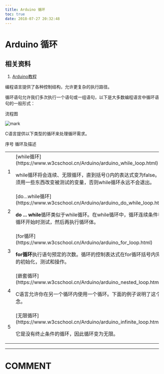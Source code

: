 ```yaml
---
title: Arduino 循环
toc: true
date: 2018-07-27 20:32:48
---
```

# Arduino 循环

## 相关资料

1. [Arduino教程](https://www.w3cschool.cn/arduino/)



编程语言提供了各种控制结构，允许更复杂的执行路径。

循环语句允许我们多次执行一个语句或一组语句，以下是大多数编程语言中循环语句的一般形式：


流程图

![mark](http://pacdb2bfr.bkt.clouddn.com/blog/image/180727/hEHgdg6D73.png?imageslim)





C语言提供以下类型的循环来处理循环需求。
<table class="table table-bordered         " >
<tbody >
<tr >
序号
循环及描述
</tr>
<tr >

<td >1
</td>

<td >[while循环](https://www.w3cschool.cn/Arduino/arduino_while_loop.html)

while循环将会连续、无限循环，直到括号()内的表达式变为false。必须用一些东西改变被测试的变量，否则while循环永远不会退出。
</td>
</tr>
<tr >

<td >2
</td>

<td >[do…while循环](https://www.w3cschool.cn/Arduino/arduino_do_while_loop.html)

**do ... while**循环类似于while循环。在while循环中，循环连续条件在循环开始时测试，然后再执行循环体。
</td>
</tr>
<tr >

<td >3
</td>

<td >[for循环](https://www.w3cschool.cn/Arduino/arduino_for_loop.html)

**for循环**执行语句预定的次数。循环的控制表达式在for循环括号内完全的初始化，测试和操作。
</td>
</tr>
<tr >

<td >4
</td>

<td >[嵌套循环](https://www.w3cschool.cn/Arduino/arduino_nested_loop.html)

C语言允许你在另一个循环内使用一个循环。下面的例子说明了这个概念。
</td>
</tr>
<tr >

<td >5
</td>

<td >[无限循环](https://www.w3cschool.cn/Arduino/arduino_infinite_loop.html)

它是没有终止条件的循环，因此循环变为无限。
</td>
</tr>
</tbody>
</table>






















* * *





# COMMENT
